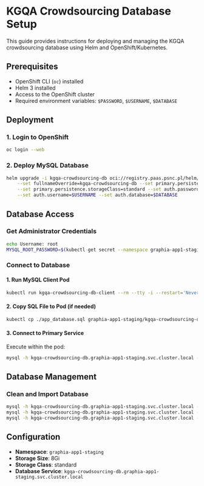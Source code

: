 # KGQA Crowdsourcing Database Setup

This guide provides instructions for deploying and managing the KGQA crowdsourcing database using Helm and OpenShift/Kubernetes.

## Prerequisites

- OpenShift CLI (`oc`) installed
- Helm 3 installed
- Access to the OpenShift cluster
- Required environment variables: `$PASSWORD`, `$USERNAME`, `$DATABASE`

## Deployment

### 1. Login to OpenShift

```bash
oc login --web
```

### 2. Deploy MySQL Database

```bash
helm upgrade -i kgqa-crowdsourcing-db oci://registry.paas.psnc.pl/helm/mysql-simple -n graphia-app1-staging \
    --set fullnameOverride=kgqa-crowdsourcing-db --set primary.persistence.size=8Gi \
    --set primary.persistence.storageClass=standard --set auth.password=$PASSWORD \
    --set auth.username=$USERNAME --set auth.database=$DATABASE
```

## Database Access

### Get Administrator Credentials

```bash
echo Username: root
MYSQL_ROOT_PASSWORD=$(kubectl get secret --namespace graphia-app1-staging kgqa-crowdsourcing-db -o jsonpath="{.data.mysql-root-password}" | base64 -d)
```

### Connect to Database

#### 1. Run MySQL Client Pod

```bash
kubectl run kgqa-crowdsourcing-db-client --rm --tty -i --restart='Never' --image registry.paas.psnc.pl/base/bitnami/mysql:8.4.4-debian-12-r0 --namespace graphia-app1-staging --env MYSQL_ROOT_PASSWORD=$MYSQL_ROOT_PASSWORD --command -- bash
```

#### 2. Copy SQL File to Pod (if needed)

```bash
kubectl cp ./app_database.sql graphia-app1-staging/kgqa-crowdsourcing-db-client:/tmp/app_database.sql
```

#### 3. Connect to Primary Service

Execute within the pod:

```bash
mysql -h kgqa-crowdsourcing-db.graphia-app1-staging.svc.cluster.local -uroot -p"$MYSQL_ROOT_PASSWORD" mydb
```

## Database Management

### Clean and Import Database

```bash
mysql -h kgqa-crowdsourcing-db.graphia-app1-staging.svc.cluster.local -uroot -e "DROP DATABASE IF EXISTS \`$DATABASE\`;"
mysql -h kgqa-crowdsourcing-db.graphia-app1-staging.svc.cluster.local -uroot -e "CREATE DATABASE \`$DATABASE\`;"
mysql -h kgqa-crowdsourcing-db.graphia-app1-staging.svc.cluster.local -uroot -p"$MYSQL_ROOT_PASSWORD" mydb < app_database.sql
```

## Configuration

- **Namespace**: `graphia-app1-staging`
- **Storage Size**: 8Gi
- **Storage Class**: standard
- **Database Service**: `kgqa-crowdsourcing-db.graphia-app1-staging.svc.cluster.local`
